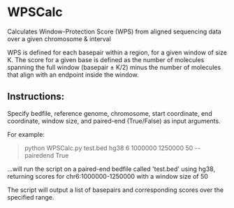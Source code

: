 # WPSCalc
Calculates Window-Protection Score (WPS) from aligned sequencing data over a given chromosome &amp; interval

WPS is defined for each basepair within a region, for a given window of size K. The score for a given base is defined as the number of molecules spanning the full window (basepair ± K/2) minus the number of molecules that align with an endpoint inside the window.

## Instructions:
Specify bedfile, reference genome, chromosome, start coordinate, end coordinate, window size, and paired-end (True/False) as input arguments.

For example:
> python WPSCalc.py test.bed hg38 6 1000000 1250000 50 --pairedend True

...will run the script on a paired-end bedfile called 'test.bed' using hg38, returning scores for chr6:1000000-1250000 with a window size of 50

The script will output a list of basepairs and corresponding scores over the specified range.
